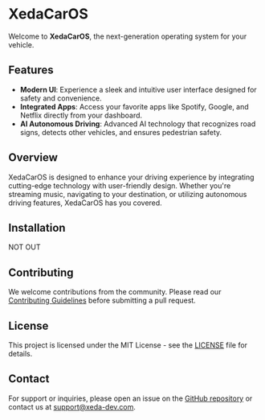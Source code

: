 # XedaCarOS

Welcome to **XedaCarOS**, the next-generation operating system for your vehicle.

## Features

- **Modern UI**: Experience a sleek and intuitive user interface designed for safety and convenience.
- **Integrated Apps**: Access your favorite apps like Spotify, Google, and Netflix directly from your dashboard.
- **AI Autonomous Driving**: Advanced AI technology that recognizes road signs, detects other vehicles, and ensures pedestrian safety.

## Overview

XedaCarOS is designed to enhance your driving experience by integrating cutting-edge technology with user-friendly design. Whether you're streaming music, navigating to your destination, or utilizing autonomous driving features, XedaCarOS has you covered.

## Installation

NOT OUT

## Contributing

We welcome contributions from the community. Please read our [Contributing Guidelines](CONTRIBUTING.md) before submitting a pull request.

## License

This project is licensed under the MIT License - see the [LICENSE](LICENSE) file for details.

## Contact

For support or inquiries, please open an issue on the [GitHub repository](https://github.com/Xeda-Development/XedaCarOS/issues) or contact us at [support@xeda-dev.com](mailto:support@xeda-dev.com).
